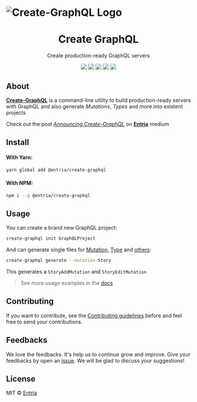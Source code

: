 # ![Create-GraphQL Logo](https://github.com/graphql-community/create-graphql/raw/master/media/logo.png)

<h1 align="center">Create GraphQL</h1>
<p align="center">
  Create production-ready GraphQL servers
</p>

<p align="center">
  <a href="https://travis-ci.org/graphql-community/create-graphql"><img src="https://travis-ci.org/graphql-community/create-graphql.svg?branch=master"></a>
  <a href="https://ci.appveyor.com/project/graphql-community/create-graphql/branch/master"><img src="https://ci.appveyor.com/api/projects/status/cpxul2ofnyf6ypy8/branch/master?svg=true"></a>
  <a href="https://codecov.io/gh/graphql-community/create-graphql"><img src="https://img.shields.io/codecov/c/github/graphql-community/create-graphql.svg"></a>
  <a href="https://github.com/airbnb/javascript"><img src="https://img.shields.io/badge/code%20style-airbnb-blue.svg"></a>
  <a href="https://github.com/graphql-community/create-graphql/issues"><img src="https://img.shields.io/badge/contributions-welcome-brightgreen.svg?style=flat"></a>
</p>



## About
**[Create-GraphQL](https://github.com/graphql-community/create-graphql)** is a command-line utility to build production-ready servers with GraphQL and also generate *Mutations*, *Types* and more into existent projects

Check out the post *[Announcing Create-GraphQL](https://medium.com/entria/announcing-create-graphql-17bdd81b9f96)* on **[Entria](https://medium.com/entria)** medium

## Install

#### With Yarn:
```sh
yarn global add @entria/create-graphql
```

#### With NPM:
```sh
npm i --g @entria/create-graphql
```

## Usage
You can create a brand new GraphQL project:
```sh
create-graphql init GraphQLProject
```

And can generate single files for [Mutation](https://github.com/graphql-community/create-graphql/blob/master/docs/Commands.md#--mutation--m), [Type](https://github.com/graphql-community/create-graphql/blob/master/docs/Commands.md#--type--t) and [others](https://github.com/graphql-community/create-graphql/blob/master/docs/Commands.md#generate--g):
```sh
create-graphql generate --mutation Story
```
This generates a `StoryAddMutation` and `StoryEditMutation`

> See more usage examples in the [docs](docs)

## Contributing
If you want to contribute, see the [Contributing guidelines](https://github.com/graphql-community/create-graphql/blob/master/CONTRIBUTING.md) before and feel free to send your contributions.

## Feedbacks

We love the feedbacks. It's help us to continue grow and improve. Give your feedbacks by open an [issue](https://github.com/graphql-community/create-graphql/issues/new). We will be glad to discuss your suggestions!

## License

MIT © [Entria](http://github.com/entria)

